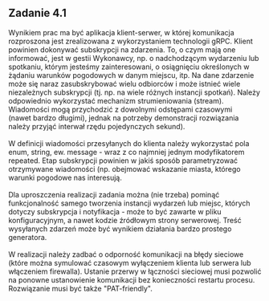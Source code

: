 ## Zadanie 4.1

Wynikiem prac ma być aplikacja klient-serwer, w której komunikacja rozproszona jest zrealizowana z wykorzystaniem 
technologii gRPC. Klient powinien dokonywać subskrypcji na zdarzenia. To, o czym mają one informować, jest w gestii 
Wykonawcy, np. o nadchodzącym wydarzeniu lub spotkaniu, którym jesteśmy zainteresowani, o osiągnięciu określonych 
w żądaniu warunków pogodowych w danym miejscu, itp. Na dane zdarzenie może się naraz zasubskrybować wielu odbiorców 
i może istnieć wiele niezależnych subskrypcji (tj. np. na wiele różnych instancji spotkań).  Należy odpowiednio 
wykorzystać mechanizm strumieniowania (stream). Wiadomości mogą przychodzić z dowolnymi odstępami czasowymi  
(nawet bardzo długimi), jednak na potrzeby demonstracji rozwiązania należy przyjąć interwał rzędu pojedynczych sekund).
<br><br>W definicji wiadomości przesyłanych do klienta należy wykorzystać pola enum, string, ew. message - wraz z co najmniej
jednym modyfikatorem repeated. Etap subskrypcji powinien w jakiś sposób parametryzować otrzymywane wiadomości 
(np. obejmować wskazanie miasta, którego warunki pogodowe nas interesują. <br><br>Dla uproszczenia realizacji zadania można
(nie trzeba) pominąć funkcjonalność samego tworzenia instancji wydarzeń lub miejsc, których dotyczy subskrypcja i 
notyfikacja - może to być zawarte w pliku konfiguracyjnym, a nawet kodzie źródłowym strony serwerowej. 
Treść wysyłanych zdarzeń może być wynikiem działania bardzo prostego generatora.<br><br> W realizacji należy zadbać o 
odporność komunikacji na błędy sieciowe (które można symulować czasowym wyłączeniem klienta lub serwera lub 
włączeniem firewalla). Ustanie przerwy w łączności sieciowej musi pozwolić na ponowne ustanowienie komunikacji bez
konieczności restartu procesu. Rozwiązanie musi być także "PAT-friendly".
